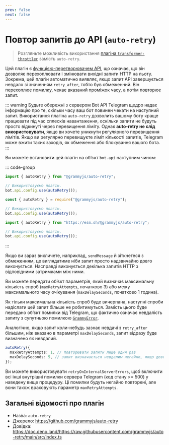 ```yaml
---
prev: false
next: false
---
```


# Повтор запитів до API (`auto-retry`)

> Розгляньте можливість використання [плагіна `transformer-throttler`](./transformer-throttler) замість `auto-retry`.

Цей плагін є [функцією-перетворювачем API](../advanced/transformers), що означає, що він дозволяє перехоплювати і змінювати вихідні запити HTTP на льоту.
Зокрема, цей плагін автоматично виявляє, якщо запит API завершується невдало зі значенням `retry_after`, тобто був обмеженний.
Він перехоплює помилку, чекає вказаний проміжок часу, а потім повторює запит.

::: warning Будьте обережні з сервером Bot API
Telegram щедро надає інформацію про те, скільки часу ваш бот повинен чекати на наступний запит.
Використання плагіна `auto-retry` дозволить вашому боту краще працювати під час сплесків навантаження, оскільки запити не будуть просто відкинуті через перевищення ліміту.
Однак **auto-retry не слід використовувати**, якщо ви хочете уникнути регулярного перевищення лімітів.
Якщо ви регулярно перевищуєте ліміт кількості запитів, Telegram може вжити таких заходів, як обмеження або блокування вашого бота.
:::

Ви можете встановити цей плагін на обʼєкт `bot.api` наступним чином:

::: code-group

```ts [TypeScript]
import { autoRetry } from "@grammyjs/auto-retry";

// Використовуємо плагін.
bot.api.config.use(autoRetry());
```

```js [JavaScript]
const { autoRetry } = require("@grammyjs/auto-retry");

// Використовуємо плагін.
bot.api.config.use(autoRetry());
```

```ts [Deno]
import { autoRetry } from "https://esm.sh/@grammyjs/auto-retry";

// Використовуємо плагін.
bot.api.config.use(autoRetry());
```

:::

Якщо ви зараз викличете, наприклад, `sendMessage` й зіткнетеся з обмеженням, це виглядатиме ніби запит просто надзвичайно довго виконується.
Насправді виконується декілька запитів HTTP з відповідними затримками між ними.

Ви можете передати обʼєкт параметрів, який визначає максимальну кількість спроб (`maxRetryAttempts`, початково 3) або межу максимального часу очікування (`maxDelaySeconds`, початково 1 година).

Як тільки максимальна кількість спроб буде вичерпана, наступні спроби надіслати цей запит більше не робитимуться.
Замість цього буде передано обʼєкт помилки від Telegram, що фактично означає невдалість запиту з супутньою помилкою [`GrammyError`](../guide/errors#обʼєкт-grammyerror).

Аналогічно, якщо запит коли-небудь зазнає невдачі з `retry_after` більшим, ніж вказано в параметрі `maxDelaySeconds`, запит відразу буде визначено як невдалий.

```ts
autoRetry({
  maxRetryAttempts: 1, // повторювати запити лише один раз
  maxDelaySeconds: 5, // запит визначається невдалим негайно, якщо доводиться чекати більше 5-ти секунд
});
```

Ви можете використовувати `retryOnInternalServerErrors`, щоб включити всі інші внутрішні помилки сервера Telegram (код стану >= 500) у наведену вище процедуру.
Ці помилки будуть негайно повторені, але вони також враховують параметр `maxRetryAttempts`.

## Загальні відомості про плагін

- Назва: `auto-retry`
- Джерело: <https://github.com/grammyjs/auto-retry>
- Довідка: <https://doc.deno.land/https://raw.githubusercontent.com/grammyjs/auto-retry/main/src/index.ts>
